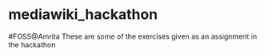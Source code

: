 # mediawiki_hackathon
#FOSS@Amrita 
These are some of the exercises given as an assignment in the hackathon

